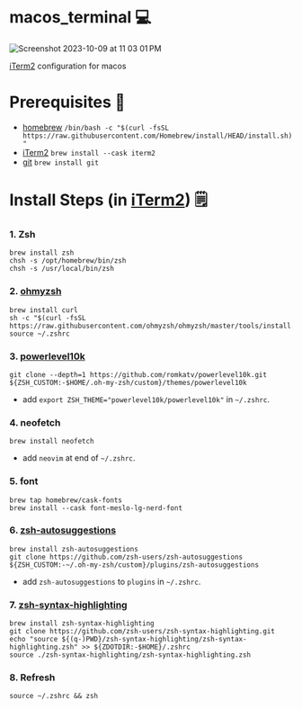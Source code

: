 # macos_terminal 💻

![Screenshot 2023-10-09 at 11 03 01 PM](https://github.com/ptmorris03/macos_terminal/assets/14167817/7b93e109-bae2-4749-a577-e320d2c2db7a)


[iTerm2](https://iterm2.com/) configuration for macos

# Prerequisites 🚦
- [homebrew](https://brew.sh/) `/bin/bash -c "$(curl -fsSL https://raw.githubusercontent.com/Homebrew/install/HEAD/install.sh)"`
- [iTerm2](https://iterm2.com/) `brew install --cask iterm2`
- [git](https://git-scm.com/download/mac) `brew install git`

# Install Steps (in [iTerm2](https://iterm2.com/)) 🗒️

### 1. Zsh
```
brew install zsh
chsh -s /opt/homebrew/bin/zsh
chsh -s /usr/local/bin/zsh
```

### 2. [ohmyzsh](https://github.com/ohmyzsh/ohmyzsh)
```
brew install curl
sh -c "$(curl -fsSL https://raw.githubusercontent.com/ohmyzsh/ohmyzsh/master/tools/install.sh)"
source ~/.zshrc
```

### 3. [powerlevel10k](https://github.com/romkatv/powerlevel10k)
```
git clone --depth=1 https://github.com/romkatv/powerlevel10k.git ${ZSH_CUSTOM:-$HOME/.oh-my-zsh/custom}/themes/powerlevel10k
```
- add `export ZSH_THEME="powerlevel10k/powerlevel10k"` in `~/.zshrc`.

### 4. neofetch
```
brew install neofetch
```
- add `neovim` at end of `~/.zshrc`.

### 5. font
```
brew tap homebrew/cask-fonts
brew install --cask font-meslo-lg-nerd-font
```

### 6. [zsh-autosuggestions](https://github.com/zsh-users/zsh-autosuggestions)
```
brew install zsh-autosuggestions
git clone https://github.com/zsh-users/zsh-autosuggestions ${ZSH_CUSTOM:-~/.oh-my-zsh/custom}/plugins/zsh-autosuggestions
```
- add `zsh-autosuggestions` to `plugins` in `~/.zshrc`.

### 7. [zsh-syntax-highlighting](https://github.com/zsh-users/zsh-syntax-highlighting)
```
brew install zsh-syntax-highlighting
git clone https://github.com/zsh-users/zsh-syntax-highlighting.git
echo "source ${(q-)PWD}/zsh-syntax-highlighting/zsh-syntax-highlighting.zsh" >> ${ZDOTDIR:-$HOME}/.zshrc
source ./zsh-syntax-highlighting/zsh-syntax-highlighting.zsh
```

### 8. Refresh
```
source ~/.zshrc && zsh
```
